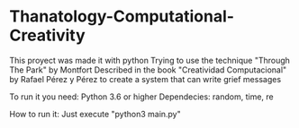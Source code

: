 # Thanatology-Computational-Creativity
This proyect was made it with python
Trying to use the technique "Through The Park" by Montfort 
Described in the book "Creatividad Computacional" by Rafael Pérez y Pérez 
to create a system that can write grief messages

To run it you need:
Python 3.6 or higher
Dependecies:
  random, time, re
  
How to run it:
Just execute "python3 main.py"
